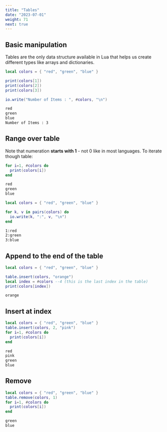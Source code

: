 ```yaml
---
title: "Tables"
date: "2023-07-01"
weight: 71
next: true
---
```


## Basic manipulation

Tables are the only data structure available in Lua that helps us create different types like arrays and dictionaries.

```lua
local colors = { "red", "green", "blue" }

print(colors[1])
print(colors[2])
print(colors[3])

io.write("Number of Items : ", #colors, "\n")
```

```txt {.fs90 .output}
red
green
blue
Number of Items : 3
```

## Range over table

Note that numeration **starts with 1** - not 0 like in most languages. To iterate though table:

```lua
for i=1, #colors do
  print(colors[i])
end
```

```txt {.fs90 .output}
red
green
blue
```

```lua
local colors = { "red", "green", "blue" }

for k, v in pairs(colors) do
  io.write(k, ":", v, "\n")
end
```

```txt {.fs90 .output}
1:red
2:green
3:blue
```

## Append to the end of the table

```lua
local colors = { "red", "green", "blue" }

table.insert(colors, "orange")
local index = #colors --4 (this is the last index in the table)
print(colors[index])
```

```txt {.fs90 .output}
orange
```

## Insert at index

```lua
local colors = { "red", "green", "blue" }
table.insert(colors, 2, "pink")
for i=1, #colors do
  print(colors[i])
end
```

```txt {.fs90 .output}
red
pink
green
blue
```

## Remove

```lua
local colors = { "red", "green", "blue" }
table.remove(colors, 1)
for i=1, #colors do
  print(colors[i])
end
```

```txt {.fs90 .output}
green
blue
```
